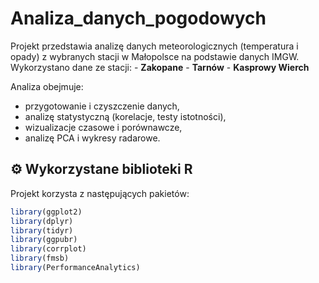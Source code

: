 # Analiza_danych_pogodowych
Projekt przedstawia analizę danych meteorologicznych (temperatura i opady) z wybranych stacji w Małopolsce na podstawie danych IMGW.   Wykorzystano dane ze stacji: - **Zakopane** - **Tarnów** - **Kasprowy Wierch**

Analiza obejmuje:  
- przygotowanie i czyszczenie danych,  
- analizę statystyczną (korelacje, testy istotności),  
- wizualizacje czasowe i porównawcze,  
- analizę PCA i wykresy radarowe.  

## ⚙️ Wykorzystane biblioteki R  
Projekt korzysta z następujących pakietów:
```r
library(ggplot2)
library(dplyr)
library(tidyr)
library(ggpubr)
library(corrplot)
library(fmsb)
library(PerformanceAnalytics)
